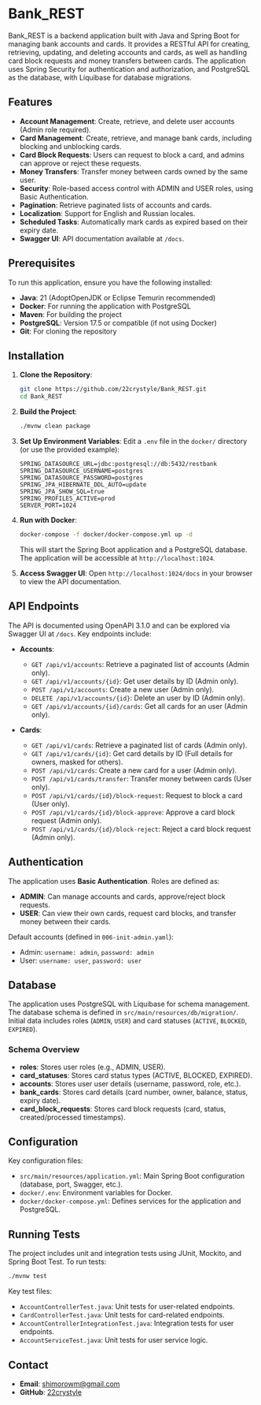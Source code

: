 # Bank_REST

Bank_REST is a backend application built with Java and Spring Boot for managing bank accounts and cards. It provides a
RESTful API for creating, retrieving, updating, and deleting accounts and cards, as well as handling card block requests
and money transfers between cards. The application uses Spring Security for authentication and authorization, and
PostgreSQL as the database, with Liquibase for database migrations.

## Features

- **Account Management**: Create, retrieve, and delete user accounts (Admin role required).
- **Card Management**: Create, retrieve, and manage bank cards, including blocking and unblocking cards.
- **Card Block Requests**: Users can request to block a card, and admins can approve or reject these requests.
- **Money Transfers**: Transfer money between cards owned by the same user.
- **Security**: Role-based access control with ADMIN and USER roles, using Basic Authentication.
- **Pagination**: Retrieve paginated lists of accounts and cards.
- **Localization**: Support for English and Russian locales.
- **Scheduled Tasks**: Automatically mark cards as expired based on their expiry date.
- **Swagger UI**: API documentation available at `/docs`.

## Prerequisites

To run this application, ensure you have the following installed:

- **Java**: 21 (AdoptOpenJDK or Eclipse Temurin recommended)
- **Docker**: For running the application with PostgreSQL
- **Maven**: For building the project
- **PostgreSQL**: Version 17.5 or compatible (if not using Docker)
- **Git**: For cloning the repository

## Installation

1. **Clone the Repository**:
   ```bash
   git clone https://github.com/22crystyle/Bank_REST.git
   cd Bank_REST
   ```

2. **Build the Project**:
   ```bash
   ./mvnw clean package
   ```

3. **Set Up Environment Variables**:
   Edit a `.env` file in the `docker/` directory (or use the provided example):
   ```env
   SPRING_DATASOURCE_URL=jdbc:postgresql://db:5432/restbank
   SPRING_DATASOURCE_USERNAME=postgres
   SPRING_DATASOURCE_PASSWORD=postgres
   SPRING_JPA_HIBERNATE_DDL_AUTO=update
   SPRING_JPA_SHOW_SQL=true
   SPRING_PROFILES_ACTIVE=prod
   SERVER_PORT=1024
   ```

4. **Run with Docker**:
   ```bash
   docker-compose -f docker/docker-compose.yml up -d
   ```

   This will start the Spring Boot application and a PostgreSQL database. The application will be accessible at
   `http://localhost:1024`.

5. **Access Swagger UI**:
   Open `http://localhost:1024/docs` in your browser to view the API documentation.

## API Endpoints

The API is documented using OpenAPI 3.1.0 and can be explored via Swagger UI at `/docs`. Key endpoints include:

- **Accounts**:
    - `GET /api/v1/accounts`: Retrieve a paginated list of accounts (Admin only).
    - `GET /api/v1/accounts/{id}`: Get user details by ID (Admin only).
    - `POST /api/v1/accounts`: Create a new user (Admin only).
    - `DELETE /api/v1/accounts/{id}`: Delete an user by ID (Admin only).
    - `GET /api/v1/accounts/{id}/cards`: Get all cards for an user (Admin only).

- **Cards**:
    - `GET /api/v1/cards`: Retrieve a paginated list of cards (Admin only).
    - `GET /api/v1/cards/{id}`: Get card details by ID (Full details for owners, masked for others).
    - `POST /api/v1/cards`: Create a new card for a user (Admin only).
    - `POST /api/v1/cards/transfer`: Transfer money between cards (User only).
    - `POST /api/v1/cards/{id}/block-request`: Request to block a card (User only).
    - `POST /api/v1/cards/{id}/block-approve`: Approve a card block request (Admin only).
    - `POST /api/v1/cards/{id}/block-reject`: Reject a card block request (Admin only).

## Authentication

The application uses **Basic Authentication**. Roles are defined as:

- **ADMIN**: Can manage accounts and cards, approve/reject block requests.
- **USER**: Can view their own cards, request card blocks, and transfer money between their cards.

Default accounts (defined in `006-init-admin.yaml`):

- Admin: `username: admin`, `password: admin`
- User: `username: user`, `password: user`

## Database

The application uses PostgreSQL with Liquibase for schema management. The database schema is defined in
`src/main/resources/db/migration/`. Initial data includes roles (`ADMIN`, `USER`) and card statuses (`ACTIVE`,
`BLOCKED`, `EXPIRED`).

### Schema Overview

- **roles**: Stores user roles (e.g., ADMIN, USER).
- **card_statuses**: Stores card status types (ACTIVE, BLOCKED, EXPIRED).
- **accounts**: Stores user user details (username, password, role, etc.).
- **bank_cards**: Stores card details (card number, owner, balance, status, expiry date).
- **card_block_requests**: Stores card block requests (card, status, created/processed timestamps).

## Configuration

Key configuration files:

- `src/main/resources/application.yml`: Main Spring Boot configuration (database, port, Swagger, etc.).
- `docker/.env`: Environment variables for Docker.
- `docker/docker-compose.yml`: Defines services for the application and PostgreSQL.

## Running Tests

The project includes unit and integration tests using JUnit, Mockito, and Spring Boot Test. To run tests:

```bash
./mvnw test
```

Key test files:

- `AccountControllerTest.java`: Unit tests for user-related endpoints.
- `CardControllerTest.java`: Unit tests for card-related endpoints.
- `AccountControllerIntegrationTest.java`: Integration tests for user endpoints.
- `AccountServiceTest.java`: Unit tests for user service logic.

## Contact

- **Email**: shimorowm@gmail.com
- **GitHub**: [22crystyle](https://github.com/22crystyle)
